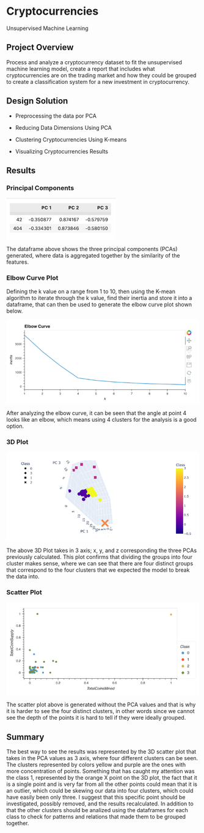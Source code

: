 # **Cryptocurrencies**
Unsupervised Machine Learning

## **Project Overview**

Process and analyze a cryptocurrency dataset to fit the unsupervised machine learning model, create a report that includes what cryptocurrencies are on the trading market and how they could be grouped to create a classification system for a new investment in cryptocurrency.

## **Design Solution**

- Preprocessing the data por PCA

- Reducing Data Dimensions Using PCA

- Clustering Cryptocurrencies Using K-means

- Visualizing Cryptocurrencies Results



## **Results**


### **Principal Components**

![components](./Resources/components.png)

The dataframe above shows the three principal components (PCAs) generated, where data is aggregated together by the similarity of the features.



### **Elbow Curve Plot**

Defining the k value on a range from 1 to 10, then using the K-mean algorithm to iterate through the k value, find their inertia and store it into a dataframe, that can then be used to generate the elbow curve plot shown below.

![elbow_curve](./Resources/elbow_curve.png)

After analyzing the elbow curve, it can be seen that the angle at point 4 looks like an elbow, which means using 4 clusters for the analysis is a good option.

### **3D Plot**

![3D_plot](./Resources/3D_plot.png)

The above 3D Plot takes in 3 axis; x, y, and z corresponding the three PCAs previously calculated. This plot confirms that dividing the groups into four cluster makes sense, where we can see that there are four distinct groups that correspond to the four clusters that we expected the model to break the data into.  


### **Scatter Plot**
![scatter_plot](./Resources/scatter_plot.png)

The scatter plot above is generated without the PCA values and that is why it is harder to see the four distinct clusters, in other words since we cannot see the depth of the points it is hard to tell if they were ideally grouped.








## **Summary**

The best way to see the results was represented by the 3D scatter plot that takes in the PCA values as 3 axis, where four different clusters can be seen. The clusters represented by colors yellow and purple are the ones with more concentration of points. Something that has caught my attention was the class 1, represented by the orange X point on the 3D plot, the fact that it is a single point and is very far from all the other points could mean that it is an outlier, which could be skewing our data into four clusters, which could have easily been only three. I suggest that this specific point should be investigated, possibly removed, and the results recalculated. In addition to that the other clusters should be analized using the dataframes for each class to check for patterns and relations that made them to be grouped together.

